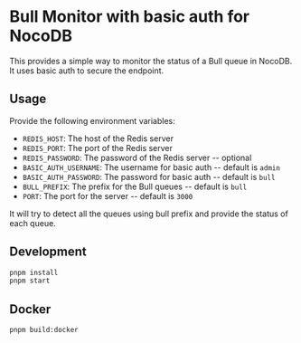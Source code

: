 # Bull Monitor with basic auth for NocoDB

This provides a simple way to monitor the status of a Bull queue in NocoDB. It uses basic auth to secure the endpoint.

## Usage

Provide the following environment variables:
- `REDIS_HOST`: The host of the Redis server
- `REDIS_PORT`: The port of the Redis server
- `REDIS_PASSWORD`: The password of the Redis server -- optional
- `BASIC_AUTH_USERNAME`: The username for basic auth -- default is `admin`
- `BASIC_AUTH_PASSWORD`: The password for basic auth -- default is `bull`
- `BULL_PREFIX`: The prefix for the Bull queues -- default is `bull`
- `PORT`: The port for the server -- default is `3000`

It will try to detect all the queues using bull prefix and provide the status of each queue.


## Development

```bash
pnpm install
pnpm start
```

## Docker

```bash
pnpm build:docker
```
